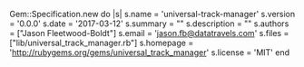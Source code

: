 Gem::Specification.new do |s|
  s.name        = 'universal-track-manager'
  s.version     = '0.0.0'
  s.date        = '2017-03-12'
  s.summary     = ""
  s.description = ""
  s.authors     = ["Jason Fleetwood-Boldt"]
  s.email       = 'jason.fb@datatravels.com'
  s.files       = ["lib/universal_track_manager.rb"]
  s.homepage    =
    'http://rubygems.org/gems/universal_track_manager'
  s.license       = 'MIT'
end